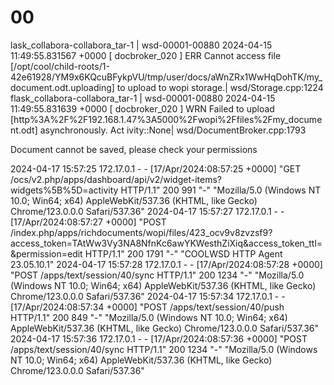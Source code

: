00
==

lask_collabora-collabora_tar-1  | wsd-00001-00880 2024-04-15 11:49:55.831567 +0000 [ docbroker_020 ] ERR  Cannot access file [/opt/cool/child-roots/1-42e61928/YM9x6KQcuBFykpVU/tmp/user/docs/aWnZRx1WwHqDohTK/my_
document.odt.uploading] to upload to wopi storage.| wsd/Storage.cpp:1224
flask_collabora-collabora_tar-1  | wsd-00001-00880 2024-04-15 11:49:55.831639 +0000 [ docbroker_020 ] WRN  Failed to upload [http%3A%2F%2F192.168.1.47%3A5000%2Fwopi%2Ffiles%2Fmy_document.odt] asynchronously. Act
ivity::None| wsd/DocumentBroker.cpp:1793

Document cannot be saved, please check your permissions


2024-04-17 15:57:25 172.17.0.1 - - [17/Apr/2024:08:57:25 +0000] "GET /ocs/v2.php/apps/dashboard/api/v2/widget-items?widgets%5B%5D=activity HTTP/1.1" 200 991 "-" "Mozilla/5.0 (Windows NT 10.0; Win64; x64) AppleWebKit/537.36 (KHTML, like Gecko) Chrome/123.0.0.0 Safari/537.36"
2024-04-17 15:57:27 172.17.0.1 - - [17/Apr/2024:08:57:27 +0000] "POST /index.php/apps/richdocuments/wopi/files/423_ocv9v8zvzsf9?access_token=TAtWw3Vy3NA8NfnKc6awYKWesthZiXiq&access_token_ttl=&permission=edit HTTP/1.1" 200 1791 "-" "COOLWSD HTTP Agent 23.05.10.1"
2024-04-17 15:57:28 172.17.0.1 - - [17/Apr/2024:08:57:28 +0000] "POST /apps/text/session/40/sync HTTP/1.1" 200 1234 "-" "Mozilla/5.0 (Windows NT 10.0; Win64; x64) AppleWebKit/537.36 (KHTML, like Gecko) Chrome/123.0.0.0 Safari/537.36"
2024-04-17 15:57:34 172.17.0.1 - - [17/Apr/2024:08:57:34 +0000] "POST /apps/text/session/40/push HTTP/1.1" 200 849 "-" "Mozilla/5.0 (Windows NT 10.0; Win64; x64) AppleWebKit/537.36 (KHTML, like Gecko) Chrome/123.0.0.0 Safari/537.36"
2024-04-17 15:57:36 172.17.0.1 - - [17/Apr/2024:08:57:36 +0000] "POST /apps/text/session/40/sync HTTP/1.1" 200 1234 "-" "Mozilla/5.0 (Windows NT 10.0; Win64; x64) AppleWebKit/537.36 (KHTML, like Gecko) Chrome/123.0.0.0 Safari/537.36"
